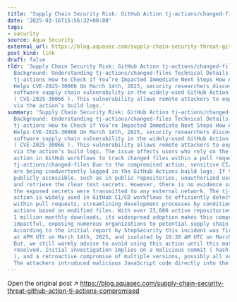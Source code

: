 ```yaml
---
title: 'Supply Chain Security Risk: GitHub Action tj-actions/changed-files Compromised'
date: '2025-03-16T15:56:32+00:00'
tags:
- security
source: Aqua Security
external_url: https://blog.aquasec.com/supply-chain-security-threat-github-action-tj-actions-compromised
post_kind: link
draft: false
tldr: 'Supply Chain Security Risk: GitHub Action tj-actions/changed-files Compromised
  Background: Understanding tj-actions/changed-files Technical Details on GitHub Action
  tj-actions How to Check if You’re Impacted Immediate Next Steps How Aqua Security
  Helps CVE-2025-30066 On March 14th, 2025, security researchers discovered a critical
  software supply chain vulnerability in the widely-used GitHub Action tj-actions/changed-files
  ( CVE-2025-30066 ). This vulnerability allows remote attackers to expose CI/CD secrets
  via the action’s build logs.'
summary: 'Supply Chain Security Risk: GitHub Action tj-actions/changed-files Compromised
  Background: Understanding tj-actions/changed-files Technical Details on GitHub Action
  tj-actions How to Check if You’re Impacted Immediate Next Steps How Aqua Security
  Helps CVE-2025-30066 On March 14th, 2025, security researchers discovered a critical
  software supply chain vulnerability in the widely-used GitHub Action tj-actions/changed-files
  ( CVE-2025-30066 ). This vulnerability allows remote attackers to expose CI/CD secrets
  via the action’s build logs. The issue affects users who rely on the tj-actions/changed-files
  action in GitHub workflows to track changed files within a pull request. tj-actions/changed-files
  tj-actions/changed-files Due to the compromised action, sensitive CI/CD secrets
  are being inadvertently logged in the GitHub Actions build logs. If these logs are
  publicly accessible, such as in public repositories, unauthorized users could access
  and retrieve the clear text secrets. However, there is no evidence suggesting that
  the exposed secrets were transmitted to any external network. The tj-actions/changed-files
  action is widely used in GitHub CI/CD workflows to efficiently detect file changes
  within pull requests, streamlining development processes by conditionally triggering
  actions based on modified files. With over 23,000 active repositories and more than
  1 million monthly downloads, its widespread adoption makes this compromise particularly
  impactful, exposing numerous organizations to potential supply chain attacks. tj-actions/changed-files
  According to the initial report by StepSecurity this incident was first discovered
  at 4PM UTC on March 14th, 2025, and isolated by 10:30 AM UTC on March 15th, 2025.
  But, we still warmly advise to avoid using this action until this matter is fully
  resolved. Initial investigation implies on a malicious commit ( hash:0e58ed8671d6b60d0890c21b07f8835ace038e67
  ), and a retroactive compromise of multiple versions, possibly all versions. hash:0e58ed8671d6b60d0890c21b07f8835ace038e67
  The attackers introduced malicious JavaScript code directly into the dist/index.'
---
```

Open the original post ↗ https://blog.aquasec.com/supply-chain-security-threat-github-action-tj-actions-compromised
